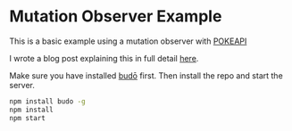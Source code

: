 # Mutation Observer Example

This is a basic example using a mutation observer with [POKEAPI](https://pokeapi.co/)

I wrote a blog post explaining this in full detail [here](https://jakewantulok.com/mutation-observer).

Make sure you have installed [budō](https://www.npmjs.com/package/budo) first. Then install the repo and start the server.

```bash
npm install budo -g
npm install
npm start
```

